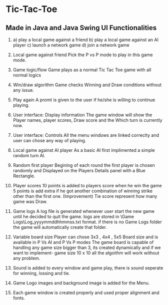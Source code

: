 # Tic-Tac-Toe
Made in Java and Java Swing UI
 Functionalities
------------------------------------------------------
1.  a) play a local game against a friend
    b) play a local game against an AI player
    c) launch a network game
    d) join a network game

2. Local game against friend
    Pick the P vs P mode to play in this game mode.

3. Game logic/flow
    Game plays as a normal Tic Tac Toe game with all normal logics

4. Win/draw algorithm
    Game checks Winning and Draw conditions without any issue.

5. Play again
    A promt is given to the user if he/she is willing to continue playing.

6. User interface: Display information
    The game window will show the Player names, player scores, Draw score and the Which turn is currently now.

7. User interface: Controls
    All the menu windows are linked correclty and user can chose any way of playing.

8. Local game against AI player
    As a basic AI first implimented a simple random turn AI.

9. Random first player
    Begining of each round the first player is chosen randomly and Displayed on the Players Details panel with a Blue Rectangle.

10. Player scores
    10 points is added to players score when he win the game
    5 points is add extra if he got another combination of winning strike other than the first one. (Improvement)
    Tie score represent how many game was Draw.

11. Game logs
    A log file is generated whenever user start the new game until he decided to quit the game.
    logs are stored in \Game Logs\Log_yyyymmddhhmmss.txt format.
    if there is no Game Logs folder the game will automatically create that folder.

12. Variable board size
    Player can chose 3x3 , 4x4 , 5x5 Board size and is available in P Vs AI and P Vs P modes
    The game board is capable of handling any game size bigger than 3, its created dynamically and if we want to implement-
       game size 10 x 10 all the algoithm will work without any problem.

13. Sound is added to every window and game play, there is sound seperate for winning, lossing and tie.

14. Game Logo images and background image is added for the Menu.

15. Each game window is created properly and used proper alignment and fonts.

